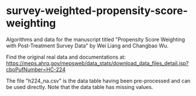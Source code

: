 # survey-weighted-propensity-score-weighting

Algorithms and data for the manuscript titled "Propensity Score Weighting with Post-Treatment Survey Data" by Wei Liang and Changbao Wu.

Find the original real data and documentations at:
https://meps.ahrq.gov/mepsweb/data_stats/download_data_files_detail.jsp?cboPufNumber=HC-224

The file "h224_na.csv" is the data table having been pre-processed and can be used directly. Note that the data table has missing values.
